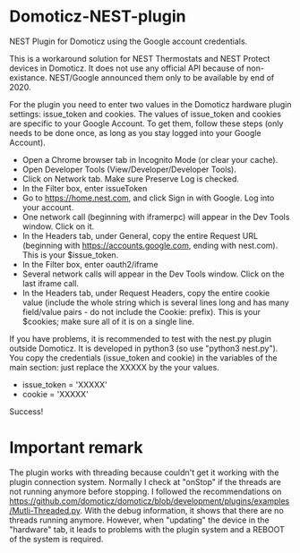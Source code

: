 # Domoticz-NEST-plugin
NEST Plugin for Domoticz using the Google account credentials.

This is a workaround solution for NEST Thermostats and NEST Protect devices in Domoticz.
It does not use any official API because of non-existance. NEST/Google announced them only to be available by end of 2020.

For the plugin you need to enter two values in the Domoticz hardware plugin settings: issue_token and cookies.
The values of issue_token and cookies are specific to your Google Account. 
To get them, follow these steps (only needs to be done once, as long as you stay logged into your Google Account).

* Open a Chrome browser tab in Incognito Mode (or clear your cache).
* Open Developer Tools (View/Developer/Developer Tools).
* Click on Network tab. Make sure Preserve Log is checked.
* In the Filter box, enter issueToken
* Go to https://home.nest.com, and click Sign in with Google. Log into your account.
* One network call (beginning with iframerpc) will appear in the Dev Tools window. Click on it.
* In the Headers tab, under General, copy the entire Request URL (beginning with https://accounts.google.com, ending with nest.com). This is your $issue_token.
* In the Filter box, enter oauth2/iframe
* Several network calls will appear in the Dev Tools window. Click on the last iframe call.
* In the Headers tab, under Request Headers, copy the entire cookie value (include the whole string which is several lines long and has many field/value pairs - do not include the Cookie: prefix). This is your $cookies; make sure all of it is on a single line.

If you have problems, it is recommended to test with the nest.py plugin outside Domoticz. It is developed in python3 (so use "python3 nest.py").
You copy the credentials (issue_token and cookie) in the variables of the main section: just replace the XXXXX by the your values. 
* issue_token = 'XXXXX'
* cookie = 'XXXXX'

Success!

# Important remark

The plugin works with threading because couldn't get it working with the plugin connection system.
Normally I check at "onStop" if the threads are not running anymore before stopping. I followed the recommendations on https://github.com/domoticz/domoticz/blob/development/plugins/examples/Mutli-Threaded.py. With the debug information, it shows that there are no threads running anymore. However, when "updating" the device in the "hardware" tab, it leads to problems with the plugin system and a REBOOT of the system is required.
